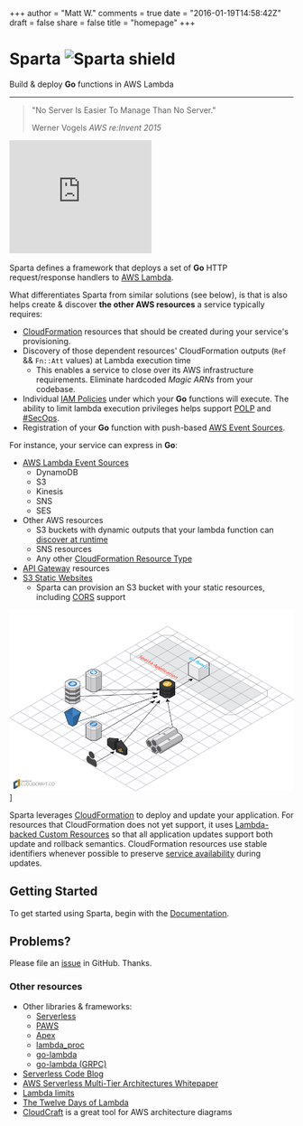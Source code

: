 +++
author = "Matt W."
comments = true
date = "2016-01-19T14:58:42Z"
draft = false
share = false
title = "homepage"
+++

<div class="jumbotron">
  <h1>Sparta <img src="images/spartanshieldsmall.png" alt="Sparta shield" height="80" width="80"></h1>
  Build & deploy <b>Go</b> functions in AWS Lambda
  <hr />
  <blockquote>
    <p>"No Server Is Easier To Manage Than No Server."</p>
    <footer>Werner Vogels <cite title="Source Title">AWS re:Invent 2015</cite></footer>
  </blockquote>  
  <iframe width="50%" height="200" src="https://www.youtube.com/embed/y-0Wf2Zyi5Q?start=1742" frameborder="0" allowfullscreen></iframe>
</div>

Sparta defines a framework that deploys a set of **Go** HTTP request/response handlers to [AWS Lambda](https://aws.amazon.com/lambda/).

What differentiates Sparta from similar solutions (see below), is that is also helps create & discover **the other AWS resources** a service typically requires:

  -  [CloudFormation](http://docs.aws.amazon.com/AWSCloudFormation/latest/UserGuide/aws-template-resource-type-ref.html) resources that should be created during your service's provisioning.  
  - Discovery of those dependent resources' CloudFormation outputs (`Ref` && `Fn::Att` values) at Lambda execution time
    - This enables a service to close over its AWS infrastructure requirements.  Eliminate hardcoded _Magic ARNs_ from your codebase.
  - Individual [IAM Policies](http://docs.aws.amazon.com/IAM/latest/UserGuide/reference_policies.html) under which your **Go** functions will execute.  The ability to limit lambda execution privileges helps support [POLP](http://searchsecurity.techtarget.com/definition/principle-of-least-privilege-POLP) and [#SecOps](https://twitter.com/hashtag/secops).
  - Registration of your **Go** function with push-based [AWS Event Sources](http://docs.aws.amazon.com/lambda/latest/dg/intro-core-components.html).

For instance, your service can express in **Go**:

  - [AWS Lambda Event Sources](http://docs.aws.amazon.com/lambda/latest/dg/intro-core-components.html)
    - DynamoDB
    - S3
    - Kinesis
    - SNS
    - SES
  - Other AWS resources
    - S3 buckets with dynamic outputs that your lambda function can [discover at runtime](http://gosparta.io/docs/eventsources/ses/)
    - SNS resources
    - Any other [CloudFormation Resource Type](http://docs.aws.amazon.com/AWSCloudFormation/latest/UserGuide/aws-template-resource-type-ref.html)
  - [API Gateway](http://docs.aws.amazon.com/apigateway/latest/developerguide/welcome.html) resources
  - [S3 Static Websites](http://docs.aws.amazon.com/AmazonS3/latest/dev/WebsiteHosting.html)
    - Sparta can provision an S3 bucket with your static resources, including [CORS](http://docs.aws.amazon.com/AmazonS3/latest/dev/cors.html) support

<a href="https://cloudcraft.co/view/8571b3bc-76ef-48c1-8401-0b6ae1d36b4e?key=d44zi4j1pxj00000" rel="Sparta Arch">![Sparta Overview](images/sparta_overview.png)]</a>

Sparta leverages [CloudFormation](http://docs.aws.amazon.com/AWSCloudFormation/latest/UserGuide/Welcome.html) to deploy and update your application.  For resources that CloudFormation does not yet support, it uses [Lambda-backed Custom Resources](http://docs.aws.amazon.com/AWSCloudFormation/latest/UserGuide/template-custom-resources-lambda.html) so that all application updates support both update and rollback semantics.  CloudFormation resources use stable identifiers whenever possible to preserve [service availability](http://docs.aws.amazon.com/AWSCloudFormation/latest/UserGuide/using-cfn-updating-stacks.html) during updates.

## Getting Started

To get started using Sparta, begin with the [Documentation](./docs).

## Problems?

Please file an [issue](https://github.com/mweagle/Sparta/issues/new) in GitHub.  Thanks.

### Other resources

  * Other libraries & frameworks:
    * [Serverless](https://github.com/serverless/serverless)
    * [PAWS](https://github.com/braahyan/PAWS)
    * [Apex](https://github.com/apex/apex)
    * [lambda_proc](https://github.com/jasonmoo/lambda_proc)
    * [go-lambda](https://github.com/xlab/go-lambda)
    * [go-lambda (GRPC)](https://github.com/pilwon/go-lambda)
  * [Serverless Code Blog](https://serverlesscode.com)
  * [AWS Serverless Multi-Tier Architectures Whitepaper](https://d0.awsstatic.com/whitepapers/AWS_Serverless_Multi-Tier_Architectures.pdf)
  * [Lambda limits](http://docs.aws.amazon.com/lambda/latest/dg/limits.html)
  * [The Twelve Days of Lambda](https://aws.amazon.com/blogs/compute/the-twelve-days-of-lambda/)
  * [CloudCraft](http://cloudcraft.co) is a great tool for AWS architecture diagrams
